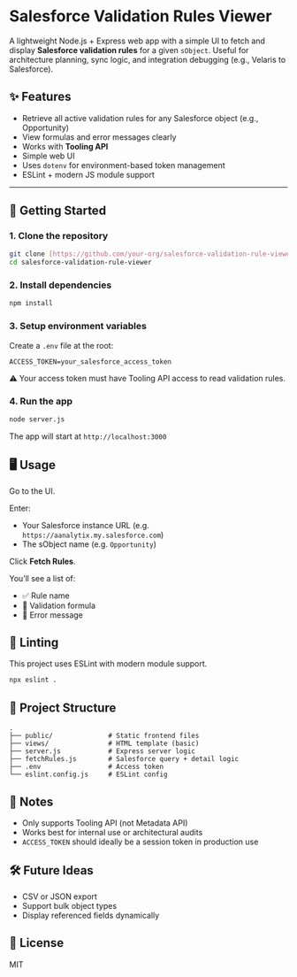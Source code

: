 # Salesforce Validation Rules Viewer

A lightweight Node.js + Express web app with a simple UI to fetch and display **Salesforce validation rules** for a given `sObject`. Useful for architecture planning, sync logic, and integration debugging (e.g., Velaris to Salesforce).

## ✨ Features

* Retrieve all active validation rules for any Salesforce object (e.g., Opportunity)
* View formulas and error messages clearly
* Works with **Tooling API**
* Simple web UI
* Uses `dotenv` for environment-based token management
* ESLint + modern JS module support

---

## 🚀 Getting Started

### 1. Clone the repository

```bash
git clone [https://github.com/your-org/salesforce-validation-rule-viewer.git](https://github.com/your-org/salesforce-validation-rule-viewer.git)
cd salesforce-validation-rule-viewer
```

### 2. Install dependencies
```bash
npm install
```

### 3. Setup environment variables
Create a `.env` file at the root:

```env
ACCESS_TOKEN=your_salesforce_access_token
```
⚠️ Your access token must have Tooling API access to read validation rules.

### 4. Run the app
```bash
node server.js
```
The app will start at `http://localhost:3000`

## 🖥️ Usage
Go to the UI.

Enter:

* Your Salesforce instance URL (e.g. `https://aanalytix.my.salesforce.com`)
* The sObject name (e.g. `Opportunity`)

Click **Fetch Rules**.

You’ll see a list of:

* ✅ Rule name
* 🧮 Validation formula
* 🧾 Error message

## 🧪 Linting
This project uses ESLint with modern module support.

```bash
npx eslint .
```

## 📂 Project Structure
```
.
├── public/              # Static frontend files
├── views/               # HTML template (basic)
├── server.js            # Express server logic
├── fetchRules.js        # Salesforce query + detail logic
├── .env                 # Access token
└── eslint.config.js     # ESLint config
```

## 📌 Notes

* Only supports Tooling API (not Metadata API)
* Works best for internal use or architectural audits
* `ACCESS_TOKEN` should ideally be a session token in production use

## 🛠 Future Ideas

* CSV or JSON export
* Support bulk object types
* Display referenced fields dynamically

## 📄 License

MIT
